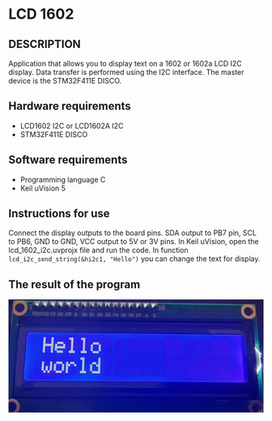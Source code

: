 # LCD 1602

## DESCRIPTION

Application that allows you to display text on a 1602 or 1602a LCD I2C display. Data transfer is performed using the I2C interface. The master device is the STM32F411E DISCO.

## Hardware requirements
+ LCD1602 I2C or LCD1602A I2C
+ STM32F411E DISCO

## Software requirements
+ Programming language C
+ Keil uVision 5

## Instructions for use
Connect the display outputs to the board pins. SDA output to PB7 pin, SCL to PB6, GND to GND, VCC output to 5V or 3V pins. In Keil uVision, open the lcd_1602_i2c.uvprojx file and run the code.
In function `lcd_i2c_send_string(&hi2c1, "Hello")` you can change the text for display.

## The result of the program
![lcd_1602_i2c](https://github.com/MukolaMartyniuk/lcd_1602_i2c/blob/main/lcd_output.jpg)
